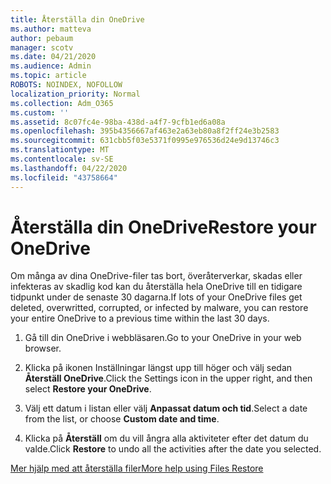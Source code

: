 ```yaml
---
title: Återställa din OneDrive
ms.author: matteva
author: pebaum
manager: scotv
ms.date: 04/21/2020
ms.audience: Admin
ms.topic: article
ROBOTS: NOINDEX, NOFOLLOW
localization_priority: Normal
ms.collection: Adm_O365
ms.custom: ''
ms.assetid: 8c07fc4e-98ba-438d-a4f7-9cfb1ed6a08a
ms.openlocfilehash: 395b4356667af463e2a63eb80a8f2ff24e3b2583
ms.sourcegitcommit: 631cbb5f03e5371f0995e976536d24e9d13746c3
ms.translationtype: MT
ms.contentlocale: sv-SE
ms.lasthandoff: 04/22/2020
ms.locfileid: "43758664"
---
```

# <a name="restore-your-onedrive"></a><span data-ttu-id="b514d-102">Återställa din OneDrive</span><span class="sxs-lookup"><span data-stu-id="b514d-102">Restore your OneDrive</span></span>

<span data-ttu-id="b514d-103">Om många av dina OneDrive-filer tas bort, överåterverkar, skadas eller infekteras av skadlig kod kan du återställa hela OneDrive till en tidigare tidpunkt under de senaste 30 dagarna.</span><span class="sxs-lookup"><span data-stu-id="b514d-103">If lots of your OneDrive files get deleted, overwritted, corrupted, or infected by malware, you can restore your entire OneDrive to a previous time within the last 30 days.</span></span>
  
1. <span data-ttu-id="b514d-104">Gå till din OneDrive i webbläsaren.</span><span class="sxs-lookup"><span data-stu-id="b514d-104">Go to your OneDrive in your web browser.</span></span>
    
2. <span data-ttu-id="b514d-105">Klicka på ikonen Inställningar längst upp till höger och välj sedan **Återställ OneDrive**.</span><span class="sxs-lookup"><span data-stu-id="b514d-105">Click the Settings icon in the upper right, and then select **Restore your OneDrive**.</span></span>
    
3. <span data-ttu-id="b514d-106">Välj ett datum i listan eller välj **Anpassat datum och tid**.</span><span class="sxs-lookup"><span data-stu-id="b514d-106">Select a date from the list, or choose **Custom date and time**.</span></span>
    
4. <span data-ttu-id="b514d-107">Klicka på **Återställ** om du vill ångra alla aktiviteter efter det datum du valde.</span><span class="sxs-lookup"><span data-stu-id="b514d-107">Click **Restore** to undo all the activities after the date you selected.</span></span> 
    
[<span data-ttu-id="b514d-108">Mer hjälp med att återställa filer</span><span class="sxs-lookup"><span data-stu-id="b514d-108">More help using Files Restore</span></span>](https://go.microsoft.com/fwlink/?linkid=872874)
  


